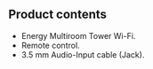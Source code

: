 ## Product contents

- Energy Multiroom Tower Wi-Fi.
- Remote control.
- 3.5 mm Audio-Input cable (Jack).
